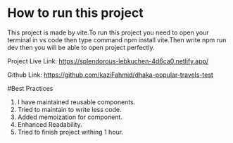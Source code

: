 # How to run this project
This project is made by vite.To run this project you need to open your terminal in vs code then type command npm install vite.Then write npm run dev then you will be able to open project perfectly.

Project Live Link: https://splendorous-lebkuchen-4d6ca0.netlify.app/

Github  Link: https://github.com/kaziFahmid/dhaka-popular-travels-test


#Best Practices

1. I have maintained reusable components.
2. Tried to maintain to write less code.
3. Added memoization for component.
4. Enhanced Readability.
5. Tried to finish project withing 1 hour.












